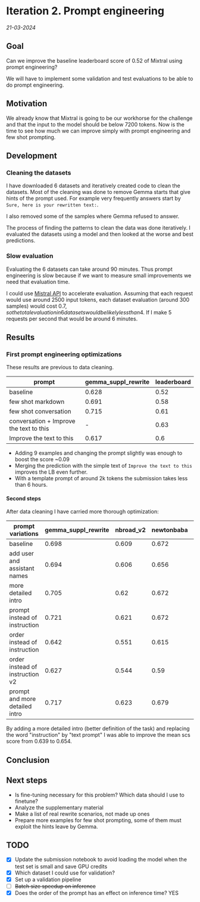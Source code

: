# Iteration 2. Prompt engineering

_21-03-2024_

<!---
The work is done using short iterations. Each iteration needs to have a very
clear goal. This allows to gain greater knowledge of the problem on each iteration.
--->

## Goal

Can we improve the baseline leaderboard score of 0.52 of Mixtral using prompt engineering?

We will have to implement some validation and test evaluations to be able to do prompt engineering.

## Motivation

We already know that Mixtral is going to be our workhorse for the challenge and that the input to the model should be below 7200 tokens. Now is the time to see how much we can improve simply with prompt engineering and few shot prompting.

## Development

### Cleaning the datasets

I have downloaded 6 datasets and iteratively created code to clean the datasets. Most of the cleaning
was done to remove Gemma starts that give hints of the prompt used. For example very frequently
answers start by `Sure, here is your rewritten text:`.

I also removed some of the samples where Gemma refused to answer.

The process of finding the patterns to clean the data was done iteratively. I evaluated the datasets
using a model and then looked at the worse and best predictions.

### Slow evaluation

Evaluating the 6 datasets can take around 90 minutes. Thus prompt engineering is slow because
if we want to measure small improvements we need that evaluation time.

I could use [Mistral API](https://docs.mistral.ai/platform/pricing/) to accelerate evaluation. Assuming
that each request would use around 2500 input tokens, each dataset evaluation (around 300 samples) would
cost 0.7$, so the total evaluation in 6 datasets would be likely less than 4$. If I make 5 requests per
second that would be around 6 minutes.

## Results

### First prompt engineering optimizations

These results are previous to data cleaning.

| prompt                                  | gemma_suppl_rewrite | leaderboard |
|-----------------------------------------|---------------------|-------------|
| baseline                                | 0.628               | 0.52        |
| few shot markdown                       | 0.691               | 0.58        |
| few shot conversation                   | 0.715               | 0.61        |
| conversation + Improve the text to this | -                   | 0.63        |
| Improve the text to this                | 0.617               | 0.6         |

- Adding 9 examples and changing the prompt slightly was enough to boost the score ~0.09
- Merging the prediction with the simple text of `Improve the text to this` improves the LB even further.
- With a template prompt of around 2k tokens the submission takes less than 6 hours.

#### Second steps

After data cleaning I have carried more thorough optimization:

| prompt variations               | gemma_suppl_rewrite | nbroad_v2 | newtonbaba | dipamc77 | alexxxsem | galileo | mean  |
|---------------------------------|---------------------|-----------|------------|----------|-----------|---------|-------|
| baseline                        | 0.698               | 0.609     | 0.672      | 0.634    | 0.574     | 0.647   | 0.639 |
| add user and assistant names    | 0.694               | 0.606     | 0.656      | 0.61     | 0.572     | 0.632   | 0.628 |
| more detailed intro             | 0.705               | 0.62      | 0.672      | 0.632    | 0.569     | 0.664   | 0.644 |
| prompt instead of instruction   | 0.721               | 0.621     | 0.672      | 0.633    | 0.572     | 0.662   | 0.647 |
| order instead of instruction    | 0.642               | 0.551     | 0.615      | 0.635    | 0.555     | 0.597   | 0.599 |
| order instead of instruction v2 | 0.627               | 0.544     | 0.59       | 0.612    | 0.545     | 0.584   | 0.584 |
| prompt and more detailed intro  | 0.717               | 0.623     | 0.679      | 0.65     | 0.581     | 0.674   | 0.654 |

By adding a more detailed intro (better definition of the task) and replacing the word "instruction" by
"text prompt" I was able to improve the mean scs score from 0.639 to 0.654.

## Conclusion

## Next steps

- Is fine-tuning necessary for this problem? Which data should I use to finetune?
- Analyze the supplementary material
- Make a list of real rewrite scenarios, not made up ones
- Prepare more examples for few shot prompting, some of them must exploit the hints leave by Gemma.

## TODO

- [x] Update the submission notebook to avoid loading the model when the test set is small and save GPU credits
- [x] Which dataset I could use for validation?
- [x] Set up a validation pipeline
- [ ] ~~Batch size speedup on inference~~
- [x] Does the order of the prompt has an effect on inference time? YES
